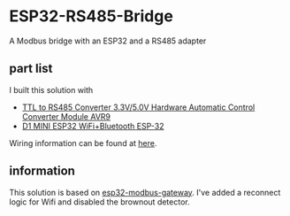 # ESP32-RS485-Bridge
A Modbus bridge with an ESP32 and a RS485 adapter

## part list

I built this solution with

- [TTL to RS485 Converter 3.3V/5.0V Hardware Automatic Control Converter Module AVR9](https://www.aliexpress.com/item/32849051202.html)
- [D1 MINI ESP32 WiFi+Bluetooth ESP-32](https://www.aliexpress.com/item/1005006400668971.html)

Wiring information can be found at [here](https://github.com/zivillian/esp32-modbus-gateway?tab=readme-ov-file#hardware).

## information

This solution is based on [esp32-modbus-gateway](https://github.com/zivillian/esp32-modbus-gateway). I've added a reconnect logic for Wifi and disabled the brownout detector.